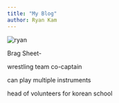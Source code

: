```yaml
---
title: "My Blog"
author: Ryan Kam
---
```


![ryan](https://user-images.githubusercontent.com/92175205/172670192-33b76681-4108-4536-ac7b-82f5ab0653d4.jpg)

Brag Sheet- 

wrestling team co-captain

can play multiple instruments

head of volunteers for korean school



